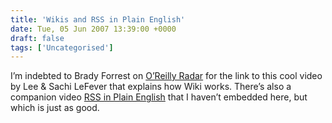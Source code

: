```yaml
---
title: 'Wikis and RSS in Plain English'
date: Tue, 05 Jun 2007 13:39:00 +0000
draft: false
tags: ['Uncategorised']
---
```


I’m indebted to Brady Forrest on [O’Reilly Radar](http://radar.oreilly.com/archives/2007/05/teach_the_wiki.html) for the link to this cool video by Lee & Sachi LeFever that explains how Wiki works. There’s also a companion video [RSS in Plain English](http://www.commoncraft.com/rss_plain_english) that I haven’t embedded here, but which is just as good.